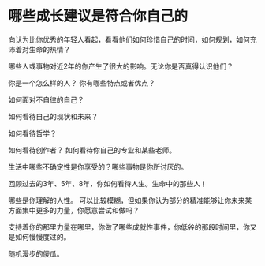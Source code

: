 # 哪些成长建议是符合你自己的



向认为比你优秀的年轻人看起，看看他们如何珍惜自己的时间，如何规划，如何充沛着对生命的热情？

哪些人或事物对近2年的你产生了很大的影响。无论你是否真得认识他们？ 

你是一个怎么样的人？ 你有哪些特点或者优点？



如何面对不自律的自己？

如何看待自己的现状和未来？

如何看待哲学？

如何看待创作者？ 如何看待你自己的专业和某些老师。

生活中哪些不确定性是你享受的？哪些事物是你所讨厌的。

回顾过去的3年、5年、8年，你如何看待人生。生命中的那些人！

哪些是你理解的人性。 可以比较模糊，但如果你认为部分的精准能够让你未来某方面集中更多的力量，你愿意尝试和做吗？



支持着你的那里力量在哪里，你做了哪些成就性事件，你低谷的那段时间里，你又是如何慢慢度过的。



随机漫步的傻瓜。

